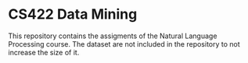 # CS422 Data Mining
This repository contains the assigments of the Natural Language Processing course. The dataset are not included in the repository to not increase the size of it.